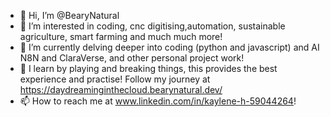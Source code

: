 - 👋 Hi, I’m @BearyNatural
- 👀 I’m interested in coding, cnc digitising,automation, sustainable agriculture, smart farming and much much more!
- 🌱 I’m currently delving deeper into coding (python and javascript) and AI N8N and ClaraVerse, and other personal project work!
- 💞️ I learn by playing and breaking things, this provides the best experience and practise!  Follow my journey at https://daydreaminginthecloud.bearynatural.dev/
- 📫 How to reach me at www.linkedin.com/in/kaylene-h-59044264!

<!---
BearyNatural/BearyNatural is a ✨ special ✨ repository because its `README.md` (this file) appears on your GitHub profile.
You can click the Preview link to take a look at your changes.
--->
